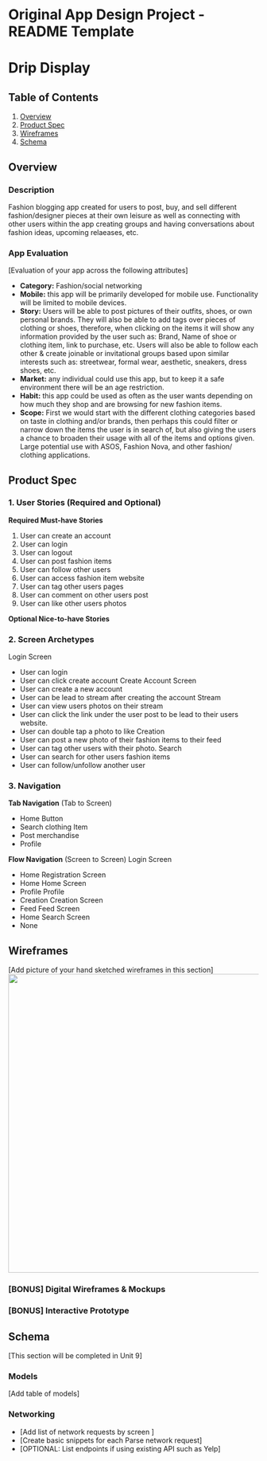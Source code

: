Original App Design Project - README Template
===

# Drip Display

## Table of Contents
1. [Overview](#Overview)
1. [Product Spec](#Product-Spec)
1. [Wireframes](#Wireframes)
2. [Schema](#Schema)

## Overview
### Description
Fashion blogging app created for users to post, buy, and sell different fashion/designer pieces at their own leisure as well as connecting with other users within the app creating groups and having conversations about fashion ideas, upcoming relaeases, etc.

### App Evaluation
[Evaluation of your app across the following attributes]
- **Category:** Fashion/social networking 
- **Mobile:** this app will be primarily developed for mobile use. Functionality will be limited to mobile devices.
- **Story:**  Users will be able to post pictures of their outfits, shoes, or own personal brands. They will also be able to add tags over pieces of clothing or shoes, therefore, when clicking on the items it will show any information provided by the user such as: Brand, Name of shoe or clothing item, link to purchase, etc. Users will also be able to follow each other & create joinable or invitational groups based upon similar interests such as: streetwear, formal wear, aesthetic, sneakers, dress shoes, etc.
- **Market:** any individual could use this app, but to keep it a safe environment there will be an age restriction.
- **Habit:** this app could be used as often as the user wants depending on how much they shop and are browsing for new fashion items. 
- **Scope:** First we would start with the different clothing categories based on taste in clothing and/or brands, then perhaps this could filter or narrow down the items the user is in search of, but also giving the users a chance to broaden their usage with all of the items and options given. Large potential use with ASOS, Fashion Nova, and other fashion/ clothing applications.

## Product Spec

### 1. User Stories (Required and Optional)

**Required Must-have Stories**

1. User can create an account
2. User can login 
3. User can logout
4. User can post fashion items
5. User can follow other users 
6. User can access fashion item website
7. User can tag other users pages
8. User can comment on other users post
9. User can like other users photos 

**Optional Nice-to-have Stories**

### 2. Screen Archetypes

Login Screen
* User can login
* User can click create account
Create Account Screen
* User can create a new account
* User can be lead to stream after creating the account
Stream
* User can view users photos on their stream
* User can click the link under the user post to be lead to their users website. 
* User can double tap a photo to like
Creation
* User can post a new photo of their fashion items to their feed
* User can tag other users with their photo. 
Search
* User can search for other users fashion items 
* User can follow/unfollow another user

### 3. Navigation

**Tab Navigation** (Tab to Screen)

* Home Button
* Search clothing Item
* Post merchandise 
* Profile

**Flow Navigation** (Screen to Screen)
Login Screen
* Home
Registration Screen
* Home
Home Screen 
* Profile
Profile 
* Creation
Creation Screen
* Feed
Feed Screen 
* Home
Search Screen
* None
## Wireframes
[Add picture of your hand sketched wireframes in this section]
<img src="https://github.com/Fashion-browser/fashionapp/blob/main/WireFrames.pdf" width=600>


### [BONUS] Digital Wireframes & Mockups

### [BONUS] Interactive Prototype

## Schema 
[This section will be completed in Unit 9]
### Models
[Add table of models]
### Networking
- [Add list of network requests by screen ]
- [Create basic snippets for each Parse network request]
- [OPTIONAL: List endpoints if using existing API such as Yelp]
